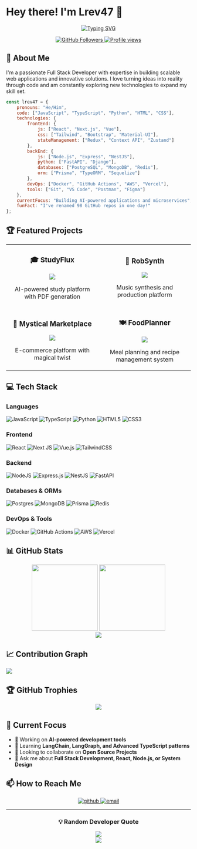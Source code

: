 # Hey there! I'm Lrev47 👋

<div align="center">
  
  [![Typing SVG](https://readme-typing-svg.herokuapp.com?font=Fira+Code&pause=1000&color=2E97F7&center=true&vCenter=true&width=435&lines=Full+Stack+Developer;Open+Source+Enthusiast;Always+Learning+New+Things)](https://git.io/typing-svg)
  
  <p align="center">
    <a href="https://github.com/Lrev47">
      <img src="https://img.shields.io/github/followers/Lrev47?label=Followers&style=social" alt="GitHub Followers">
    </a>
    <a href="https://github.com/Lrev47">
      <img src="https://komarev.com/ghpvc/?username=Lrev47&label=Profile%20views&color=0e75b6&style=flat" alt="Profile views">
    </a>
  </p>
</div>

## 🚀 About Me

I'm a passionate Full Stack Developer with expertise in building scalable web applications and innovative solutions. I love turning ideas into reality through code and am constantly exploring new technologies to expand my skill set.

```javascript
const lrev47 = {
    pronouns: "He/Him",
    code: ["JavaScript", "TypeScript", "Python", "HTML", "CSS"],
    technologies: {
        frontEnd: {
            js: ["React", "Next.js", "Vue"],
            css: ["Tailwind", "Bootstrap", "Material-UI"],
            stateManagement: ["Redux", "Context API", "Zustand"]
        },
        backEnd: {
            js: ["Node.js", "Express", "NestJS"],
            python: ["FastAPI", "Django"],
            databases: ["PostgreSQL", "MongoDB", "Redis"],
            orm: ["Prisma", "TypeORM", "Sequelize"]
        },
        devOps: ["Docker", "GitHub Actions", "AWS", "Vercel"],
        tools: ["Git", "VS Code", "Postman", "Figma"]
    },
    currentFocus: "Building AI-powered applications and microservices",
    funFact: "I've renamed 98 GitHub repos in one day!"
};
```

## 🏆 Featured Projects

<table>
  <tr>
    <td width="50%">
      <h3 align="center">🎓 StudyFlux</h3>
      <p align="center">
        <a href="https://github.com/Lrev47/live-study-flux-api">
          <img src="https://github-readme-stats.vercel.app/api/pin/?username=Lrev47&repo=live-study-flux-api&theme=tokyonight" />
        </a>
      </p>
      <p align="center">AI-powered study platform with PDF generation</p>
    </td>
    <td width="50%">
      <h3 align="center">🎵 RobSynth</h3>
      <p align="center">
        <a href="https://github.com/Lrev47/live-rob-synth-web-next">
          <img src="https://github-readme-stats.vercel.app/api/pin/?username=Lrev47&repo=live-rob-synth-web-next&theme=tokyonight" />
        </a>
      </p>
      <p align="center">Music synthesis and production platform</p>
    </td>
  </tr>
  <tr>
    <td width="50%">
      <h3 align="center">🏪 Mystical Marketplace</h3>
      <p align="center">
        <a href="https://github.com/Lrev47/mystical-marketplace-api">
          <img src="https://github-readme-stats.vercel.app/api/pin/?username=Lrev47&repo=mystical-marketplace-api&theme=tokyonight" />
        </a>
      </p>
      <p align="center">E-commerce platform with magical twist</p>
    </td>
    <td width="50%">
      <h3 align="center">🍽️ FoodPlanner</h3>
      <p align="center">
        <a href="https://github.com/Lrev47/foodplanner-api-v2">
          <img src="https://github-readme-stats.vercel.app/api/pin/?username=Lrev47&repo=foodplanner-api-v2&theme=tokyonight" />
        </a>
      </p>
      <p align="center">Meal planning and recipe management system</p>
    </td>
  </tr>
</table>

## 💻 Tech Stack

### Languages
![JavaScript](https://img.shields.io/badge/javascript-%23323330.svg?style=for-the-badge&logo=javascript&logoColor=%23F7DF1E)
![TypeScript](https://img.shields.io/badge/typescript-%23007ACC.svg?style=for-the-badge&logo=typescript&logoColor=white)
![Python](https://img.shields.io/badge/python-3670A0?style=for-the-badge&logo=python&logoColor=ffdd54)
![HTML5](https://img.shields.io/badge/html5-%23E34C26.svg?style=for-the-badge&logo=html5&logoColor=white)
![CSS3](https://img.shields.io/badge/css3-%231572B6.svg?style=for-the-badge&logo=css3&logoColor=white)

### Frontend
![React](https://img.shields.io/badge/react-%2320232a.svg?style=for-the-badge&logo=react&logoColor=%2361DAFB)
![Next JS](https://img.shields.io/badge/Next-black?style=for-the-badge&logo=next.js&logoColor=white)
![Vue.js](https://img.shields.io/badge/vuejs-%2335495e.svg?style=for-the-badge&logo=vuedotjs&logoColor=%234FC08D)
![TailwindCSS](https://img.shields.io/badge/tailwindcss-%2338B2AC.svg?style=for-the-badge&logo=tailwind-css&logoColor=white)

### Backend
![NodeJS](https://img.shields.io/badge/node.js-6DA55F?style=for-the-badge&logo=node.js&logoColor=white)
![Express.js](https://img.shields.io/badge/express.js-%23404d59.svg?style=for-the-badge&logo=express&logoColor=%2361DAFB)
![NestJS](https://img.shields.io/badge/nestjs-%23E0234E.svg?style=for-the-badge&logo=nestjs&logoColor=white)
![FastAPI](https://img.shields.io/badge/FastAPI-005571?style=for-the-badge&logo=fastapi)

### Databases & ORMs
![Postgres](https://img.shields.io/badge/postgres-%23316192.svg?style=for-the-badge&logo=postgresql&logoColor=white)
![MongoDB](https://img.shields.io/badge/MongoDB-%234ea94b.svg?style=for-the-badge&logo=mongodb&logoColor=white)
![Prisma](https://img.shields.io/badge/Prisma-3982CE?style=for-the-badge&logo=Prisma&logoColor=white)
![Redis](https://img.shields.io/badge/redis-%23DD0031.svg?style=for-the-badge&logo=redis&logoColor=white)

### DevOps & Tools
![Docker](https://img.shields.io/badge/docker-%230db7ed.svg?style=for-the-badge&logo=docker&logoColor=white)
![GitHub Actions](https://img.shields.io/badge/github%20actions-%232671E5.svg?style=for-the-badge&logo=githubactions&logoColor=white)
![AWS](https://img.shields.io/badge/AWS-%23FF9900.svg?style=for-the-badge&logo=amazon-aws&logoColor=white)
![Vercel](https://img.shields.io/badge/vercel-%23000000.svg?style=for-the-badge&logo=vercel&logoColor=white)

## 📊 GitHub Stats

<div align="center">
  <img src="https://github-readme-stats.vercel.app/api?username=Lrev47&theme=tokyonight&hide_border=false&include_all_commits=true&count_private=true" height="180" />
  <img src="https://github-readme-stats.vercel.app/api/top-langs/?username=Lrev47&theme=tokyonight&hide_border=false&include_all_commits=true&count_private=true&layout=compact" height="180" />
</div>

<div align="center">
  <img src="https://github-readme-streak-stats.herokuapp.com/?user=Lrev47&theme=tokyonight&hide_border=false" />
</div>

## 📈 Contribution Graph

![](https://github-readme-activity-graph.vercel.app/graph?username=Lrev47&theme=tokyo-night&hide_border=false)

## 🏆 GitHub Trophies

<div align="center">
  <img src="https://github-profile-trophy.vercel.app/?username=Lrev47&theme=tokyonight&no-frame=false&no-bg=false&margin-w=4&row=2&column=4" />
</div>

## 🎯 Current Focus

- 🔭 Working on **AI-powered development tools**
- 🌱 Learning **LangChain, LangGraph, and Advanced TypeScript patterns**
- 👯 Looking to collaborate on **Open Source Projects**
- 💬 Ask me about **Full Stack Development, React, Node.js, or System Design**

## 📫 How to Reach Me

<div align="center">
  <a href="https://github.com/Lrev47" target="_blank">
    <img src="https://img.shields.io/badge/github-%2324292e.svg?&style=for-the-badge&logo=github&logoColor=white" alt="github" />
  </a>
  <a href="mailto:your-email@example.com" target="_blank">
    <img src="https://img.shields.io/badge/email-%23D14836.svg?&style=for-the-badge&logo=gmail&logoColor=white" alt="email" />
  </a>
</div>

---

<div align="center">
  <h3>💡 Random Developer Quote</h3>
  <img src="https://quotes-github-readme.vercel.app/api?type=horizontal&theme=tokyonight" />
</div>

<div align="center">
  <img src="https://capsule-render.vercel.app/api?type=waving&color=gradient&height=100&section=footer" />
</div>